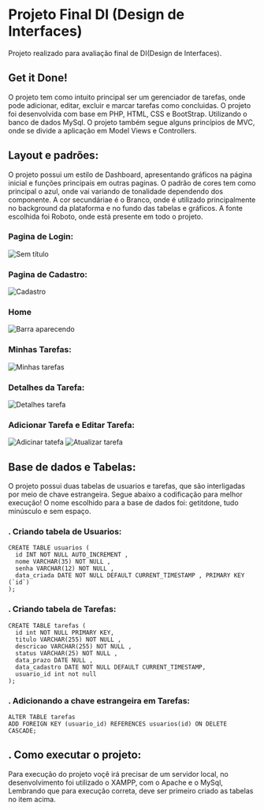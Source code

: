 # Projeto Final DI (Design de Interfaces)
Projeto realizado para avaliação final de DI(Design de Interfaces).

## Get it Done!
O projeto tem como intuito principal ser um gerenciador de tarefas, onde pode adicionar, editar, excluir e marcar tarefas como concluidas. O projeto foi desenvolvida com base em PHP, HTML, CSS e BootStrap. Utilizando o banco de dados MySql. O projeto também segue alguns princípios de MVC, onde se divide a aplicação em Model Views e Controllers. 

## Layout e padrões:
O projeto possui um estilo de Dashboard, apresentando gráficos na página inicial e funções principais em outras paginas.
O padrão de cores tem como principal o azul, onde vai variando de tonalidade dependendo dos componente. A cor secundáriae é o Branco, onde é utilizado principalmente no background da plataforma e no fundo das tabelas e gráficos. A fonte escolhida foi Roboto, onde está presente em todo o projeto.
### Pagina de Login:
   ![Sem título](https://user-images.githubusercontent.com/89544590/172020956-7b5c7c0f-e680-4ccd-9ce1-49f3f6e34b31.jpg)   
### Pagina de Cadastro:
   ![Cadastro](https://user-images.githubusercontent.com/89544590/172020971-38a9e8a4-4439-4d9e-a5a9-2f9406bc59f1.jpg)
### Home
   ![Barra aparecendo](https://user-images.githubusercontent.com/89544590/172020172-80beb5dd-9c61-4b7c-ad28-6c240850a23e.jpg)
### Minhas Tarefas:
   ![Minhas tarefas](https://user-images.githubusercontent.com/89544590/172020193-f01c0c7b-d711-40b3-b92a-f56aa440fc1d.jpg)
### Detalhes da Tarefa:
   ![Detalhes tarefa](https://user-images.githubusercontent.com/89544590/172020225-4fa1aa5a-30c0-4036-a876-a715c87808c5.jpg)
### Adicionar Tarefa e Editar Tarefa:
   ![Adicinar tatefa](https://user-images.githubusercontent.com/89544590/172020237-54c892ac-c090-4ca7-bdf7-41d0110bc6e7.jpg) ![Atualizar tarefa](https://user-images.githubusercontent.com/89544590/172020240-ce9fd203-c0d5-438d-84f0-7b066f12fb4a.jpg)

## Base de dados e Tabelas:
O projeto possui duas tabelas de usuarios e tarefas, que são interligadas por meio de chave estrangeira. Segue abaixo a codificação para melhor execução! O nome escolhido para a base de dados foi: getitdone, tudo minúsculo e sem espaço.

### . Criando tabela de Usuarios:                                                                                                  
    CREATE TABLE usuarios (                                                   
      id INT NOT NULL AUTO_INCREMENT , 
      nome VARCHAR(35) NOT NULL , 
      senha VARCHAR(12) NOT NULL , 
      data_criada DATE NOT NULL DEFAULT CURRENT_TIMESTAMP , PRIMARY KEY (`id`)
    );
### . Criando tabela de Tarefas:
    CREATE TABLE tarefas (
      id int NOT NULL PRIMARY KEY,
      titulo VARCHAR(255) NOT NULL , 
      descricao VARCHAR(255) NOT NULL , 
      status VARCHAR(25) NOT NULL , 
      data_prazo DATE NULL , 
      data_cadastro DATE NOT NULL DEFAULT CURRENT_TIMESTAMP, 
      usuario_id int not null
    );
    
 ### . Adicionando a chave estrangeira em Tarefas:
    ALTER TABLE tarefas
    ADD FOREIGN KEY (usuario_id) REFERENCES usuarios(id) ON DELETE CASCADE;
    
## . Como executar o projeto:
Para execução do projeto voçê irá precisar de um servidor local, no desenvolvimento foi utilizado o XAMPP, com o Apache e o MySql, Lembrando que para execução correta, deve ser primeiro criado as tabelas no item acima.
